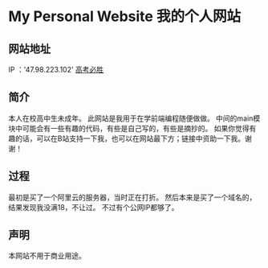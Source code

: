 My Personal Website 我的个人网站
========

## 网站地址
IP ：'47.98.223.102'
[高考必胜](http://47.98.223.102)

## 简介
本人在校高中生未成年。
此网站是我用于在学前端编程随便做做。
中间的main模块中可能会有一些有趣的代码，有些是自己写的，有些是摘抄的。
如果你觉得有趣的话，可以在B站支持一下我，也可以在网站最下方；链接中资助一下我。谢谢！

## 过程
最初是买了一个阿里云的服务器，当时正在打折。
然后本来是买了一个域名的，结果发现我没满18，不让过。
不过有个公网IP都够了。

## 声明
本网站不用于商业用途。
